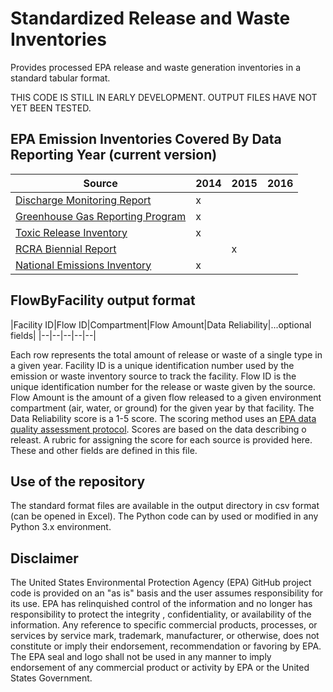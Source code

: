 # Standardized Release and Waste Inventories
Provides processed EPA release and waste generation inventories in a standard tabular format.

THIS CODE IS STILL IN EARLY DEVELOPMENT. OUTPUT FILES HAVE NOT YET BEEN TESTED.

## EPA Emission Inventories Covered By Data Reporting Year (current version)
|Source|2014|2015|2016|
|--|--|--|--|
|[Discharge Monitoring Report](https://echo.epa.gov/tools/data-downloads/icis-npdes-dmr-and-limit-data-set)|x|||
|[Greenhouse Gas Reporting Program](https://www.epa.gov/ghgreporting)|x|||
|[Toxic Release Inventory](https://www.epa.gov/toxics-release-inventory-tri-program)|x|||
|[RCRA Biennial Report](https://www.epa.gov/hwgenerators/biennial-hazardous-waste-report)||x||
|[National Emissions Inventory](https://www.epa.gov/air-emissions-inventories/national-emissions-inventory-nei)|x|||

## FlowByFacility output format
|Facility ID|Flow ID|Compartment|Flow Amount|Data Reliability|...optional fields|
|--|--|--|--|--|

Each row represents the total amount of release or waste of a single type in a given year.
Facility ID is a unique identification number used by the emission or waste inventory source to track the facility.
Flow ID is the unique identification number for the release or waste given by the source.
Flow Amount is the amount of a given flow released to a given environment compartment (air, water, or ground) for the given year by that facility. 
The Data Reliability score is a 1-5 score. The scoring method uses an [EPA data quality assessment protocol](https://cfpub.epa.gov/si/si_public_record_report.cfm?dirEntryId=321834). Scores are based on the data describing o releast.
A rubric for assigning the score for each source is provided here.
These and other fields are defined in this file.

## Use of the repository
The standard format files are available in the output directory in csv format (can be opened in Excel). The Python code can by used or modified in any Python 3.x environment. 

## Disclaimer
The United States Environmental Protection Agency (EPA) GitHub project code is provided on an "as is" basis and the user assumes responsibility for its use.  EPA has relinquished control of the information and no longer has responsibility to protect the integrity , confidentiality, or availability of the information.  Any reference to specific commercial products, processes, or services by service mark, trademark, manufacturer, or otherwise, does not constitute or imply their endorsement, recommendation or favoring by EPA.  The EPA seal and logo shall not be used in any manner to imply endorsement of any commercial product or activity by EPA or the United States Government.
